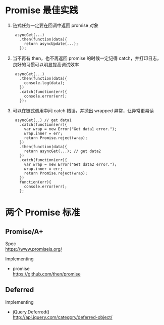 Promise 最佳实践
================
1. 链式任务一定要在回调中返回 promise 对象

        asyncGet(...)
          .then(function(data){
            return asyncUpdate(...);
          });

2. 当不再有 then，也不再返回 promise 的时候一定记得 catch，并打印日志，良好的习惯可以明显提高调试效率

        asyncGet(...)
          .then(function(data){
            console.log(data);
          })
          .catch(function(err){
            console.error(err);
          });

3. 可以在链式调用中间 catch 错误，并抛出 wrapped 异常，让异常更易读

        asyncGet(..) // get data1
          .catch(function(err){
            var wrap = new Error("Get data1 error.");
            wrap.inner = err;
            return Promise.reject(wrap);
          })
          .then(function(data){
            return asyncGet(...); // get data2
          })
          .catch(function(err){
            var wrap = new Error("Get data2 error.");
            wrap.inner = err;
            return Promise.reject(wrap);
          })
          function(err){
            console.error(err);
          };


两个 Promise 标准
=================

Promise/A+
----------
Spec  
<https://www.promisejs.org/>

Implementing
- promise  
  <https://github.com/then/promise>


Deferred
--------
Implementing
- jQuery.Deferred()  
  <http://api.jquery.com/category/deferred-object/>
